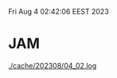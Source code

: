 Fri Aug  4 02:42:06 EEST 2023
# JAM
<a href='./cache/202308/04_02.log'>./cache/202308/04_02.log</a>
